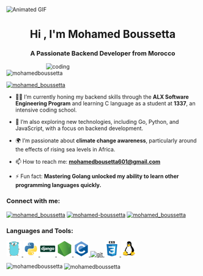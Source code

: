 ![Animated GIF](https://giffiles.alphacoders.com/120/120237.gif)
<h1 align="center">Hi <i class="fi fi-ts-circle-small"></i>, I'm Mohamed Boussetta</h1>
<h3 align="center">A Passionate Backend Developer from Morocco</h3>
<img align="right" alt="coding" width="400" src="https://i.pinimg.com/originals/06/60/ef/0660efe82fa3da42ed56eef013171835.gif">

<p align="left"> <img src="https://komarev.com/ghpvc/?username=mohamedboussetta&label=Profile%20views&color=0e75b6&style=flat" alt="mohamedboussetta" /> </p>

<p align="left"> <a href="https://twitter.com/mohamed_boussetta" target="blank"><img src="https://img.shields.io/twitter/follow/mohamed_boussetta?logo=twitter&style=for-the-badge" alt="mohamed_boussetta" /></a> </p>

- 👨‍💻 I’m currently honing my backend skills through the **ALX Software Engineering Program** and learning C language as a student at **1337**, an intensive coding school.

- 🔭 I’m also exploring new technologies, including Go, Python, and JavaScript, with a focus on backend development.

- 🌍 I’m passionate about **climate change awareness**, particularly around the effects of rising sea levels in Africa.

- 📫 How to reach me: **mohamedbousetta601@gmail.com**

- ⚡ Fun fact: **Mastering Golang unlocked my ability to learn other programming languages quickly.**

<h3 align="left">Connect with me:</h3>
<p align="left">
<a href="https://twitter.com/mohamed_boussetta" target="blank"><img align="center" src="https://raw.githubusercontent.com/rahuldkjain/github-profile-readme-generator/master/src/images/icons/Social/twitter.svg" alt="mohamed_boussetta" height="30" width="40" /></a>
<a href="https://www.linkedin.com/in/mohamed-boussetta-913609280/" target="blank"><img align="center" src="https://raw.githubusercontent.com/rahuldkjain/github-profile-readme-generator/master/src/images/icons/Social/linked-in-alt.svg" alt="mohamed-boussetta" height="30" width="40" /></a>
<a href="https://www.instagram.com/mohamed_boussetta/" target="blank"><img align="center" src="https://raw.githubusercontent.com/rahuldkjain/github-profile-readme-generator/master/src/images/icons/Social/instagram.svg" alt="mohamed_boussetta" height="30" width="40" /></a>
</p>

<h3 align="left">Languages and Tools:</h3>
<p align="left">
<a href="https://golang.org/" target="_blank" rel="noreferrer"> <img src="https://raw.githubusercontent.com/devicons/devicon/master/icons/go/go-original.svg" alt="go" width="40" height="40"/> </a>
<a href="https://www.python.org/" target="_blank" rel="noreferrer"> <img src="https://raw.githubusercontent.com/devicons/devicon/master/icons/python/python-original.svg" alt="python" width="40" height="40"/> </a>
<a href="https://www.djangoproject.com/" target="_blank" rel="noreferrer"> <img src="https://raw.githubusercontent.com/devicons/devicon/master/icons/django/django-original.svg" alt="django" width="40" height="40"/> </a>
<a href="https://nodejs.org/en/" target="_blank" rel="noreferrer"> <img src="https://raw.githubusercontent.com/devicons/devicon/master/icons/nodejs/nodejs-original.svg" alt="nodejs" width="40" height="40"/> </a>
<a href="https://www.cprogramming.com/" target="_blank" rel="noreferrer"> <img src="https://raw.githubusercontent.com/devicons/devicon/master/icons/c/c-original.svg" alt="c" width="40" height="40"/> </a>
<a href="https://git-scm.com/" target="_blank" rel="noreferrer"> <img src="https://www.vectorlogo.zone/logos/git-scm/git-scm-icon.svg" alt="git" width="40" height="40"/> </a>
<a href="https://www.w3schools.com/css/" target="_blank" rel="noreferrer"> <img src="https://raw.githubusercontent.com/devicons/devicon/master/icons/css3/css3-original-wordmark.svg" alt="css3" width="40" height="40"/> </a>
<a href="https://www.linux.org/" target="_blank" rel="noreferrer"> <img src="https://raw.githubusercontent.com/devicons/devicon/master/icons/linux/linux-original.svg" alt="linux" width="40" height="40"/> </a>
</p>

<p><img align="left" src="https://github-readme-stats.vercel.app/api/top-langs?username=mohamedboussetta&show_icons=true&locale=en&layout=compact" alt="mohamedboussetta" /></p>

<p>&nbsp;<img align="center" src="https://github-readme-stats.vercel.app/api?username=mohamedboussetta&show_icons=true&locale=en" alt="mohamedboussetta" /></p>
